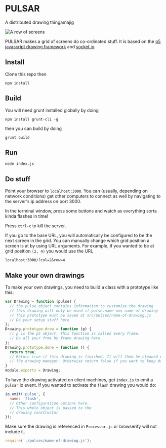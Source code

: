 # PULSAR
A distributed drawing thingamajig

![A row of screens](http://pulsar.dermah.org/headerimg.jpg)

PULSAR makes a grid of screens do co-ordinated stuff. It is based on the [p5 javascript drawing framework](http://p5js.org/) and [socket.io](http://socket.io)

## Install

Clone this repo then

    npm install

## Build

You will need grunt installed globally by doing

    npm install grunt-cli -g

then you can build by doing

    grunt build

## Run

    node index.js

## Do stuff

Point your browser to `localhost:3000`. You can (usually, depending on network conditions) get other computers to connect as well by navigating to the server's ip address on port 3000. 

In the terminal window, press some buttons and watch as everything sorta kinda flashes in time!

Press `ctrl-c` to kill the server.

If you go to the base URL, you will automatically be configured to be the next screen in the grid. You can manually change which grid position a screen is at by using URL arguments. For example, if you wanted to be at grid position `(2, 4)` you would use the URL

    localhost:3000/?col=2&row=4

## Make your own drawings

To make your own drawings, you need to build a class with a prototype like this:

```JavaScript
var Drawing = function (pulse) {
  // the pulse object contains information to customise the drawing
  // this drawing will only be used if pulse.name === name-of-drawing
  // This prototype must be saved at src/pulses/name-of-drawing.js
  // Do your setup stuff here
};
Drawing.prototype.draw = function (p) {
  // p is the p5 object. This function is called every frame. 
  // Do all your frme by frame drawing here.
};
Drawing.prototype.done = function () {
  return true;
  // Return true if this drawing is finished. It will then be cleaned up by
  // the drawing manager. Otherwise return false if you want to keep drawing frames
}
module.exports = Drawing;
```

To have the drawing activated on client machines, get `index.js` to emit a `pulsar` io event. If you wanted to activate the `flash` drawing you would do:

```JavaScript
io.emit('pulse', { 
  name: 'flash',
  // Other configuration options here.
  // This whole object is passed to the 
  // drawing constructor
});
```

Make sure the drawing is referenced in `Processor.js` or browserify will not include it. 

```JavaScript
require('./pulses/name-of-drawing.js');
```